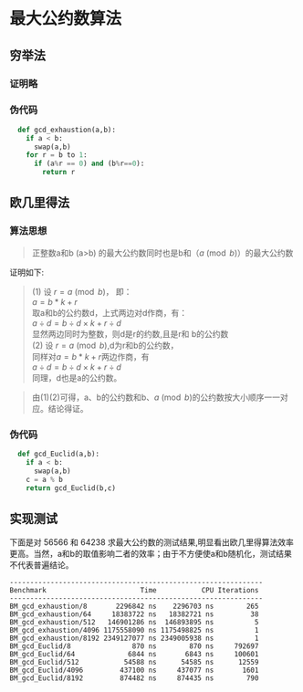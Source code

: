 # 最大公约数算法

## 穷举法
### 证明略
### 伪代码
```python
  def gcd_exhaustion(a,b):
    if a < b:
      swap(a,b)
    for r = b to 1:
      if (a%r == 0) and (b%r==0):
        return r
```

## 欧几里得法
### 算法思想
>正整数a和b (a>b) 的最大公约数同时也是b和（$a\pmod b$）的最大公约数

证明如下:  
>(1) 设 $r = a \pmod b$， 即：  
$a = b * k + r$  
取a和b的公约数d，上式两边对d作商，有：  
$a \div d = b \div d \times k+r\div d$  
显然两边同时为整数，则d是r的约数,且是r和
b的公约数  
(2) 设 $r = a \pmod b$,d为r和b的公约数，  
同样对$a = b * k + r$两边作商，有  
$a \div d = b \div d \times k+r\div d$  
同理，d也是a的公约数。  

>由(1)(2)可得，a、b的公约数和b、$a\pmod b$的公约数按大小顺序一一对应。结论得证。


### 伪代码
```python
  def gcd_Euclid(a,b):
    if a < b:
      swap(a,b)
    c = a % b
    return gcd_Euclid(b,c)
```

## 实现测试
下面是对 56566 和 64238 求最大公约数的测试结果,明显看出欧几里得算法效率更高。当然，a和b的取值影响二者的效率；由于不方便使a和b随机化，测试结果不代表普遍结论。  
```
--------------------------------------------------------------
Benchmark                       Time           CPU Iterations
--------------------------------------------------------------
BM_gcd_exhaustion/8       2296842 ns    2296703 ns        265
BM_gcd_exhaustion/64     18383722 ns   18382721 ns         38
BM_gcd_exhaustion/512   146901286 ns  146893895 ns          5
BM_gcd_exhaustion/4096 1175558090 ns 1175498825 ns          1
BM_gcd_exhaustion/8192 2349127077 ns 2349005938 ns          1
BM_gcd_Euclid/8               870 ns        870 ns     792697
BM_gcd_Euclid/64             6844 ns       6843 ns     100601
BM_gcd_Euclid/512           54588 ns      54585 ns      12559
BM_gcd_Euclid/4096         437100 ns     437077 ns       1601
BM_gcd_Euclid/8192         874482 ns     874435 ns        790

```
